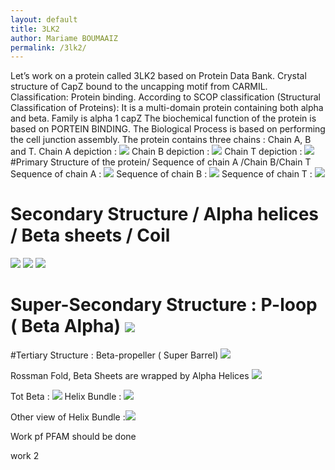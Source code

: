 ```yaml
---
layout: default
title: 3LK2
author: Mariame BOUMAAIZ
permalink: /3lk2/
---
```

Let’s work on a protein called 3LK2 based on Protein Data Bank.
Crystal structure of CapZ bound to the uncapping motif from CARMIL.
Classification: Protein binding.
According to SCOP classification (Structural Classification of Proteins):
It is a multi-domain protein containing both alpha and beta.
Family is alpha 1 capZ
The biochemical function of the protein is based on PORTEIN BINDING.
The Biological Process is based on performing the cell junction assembly.
The protein contains three chains : Chain A, B and T.
Chain A depiction : ![](Protein%203LK2.png)
Chain B depiction : ![](Protein%203LK2%20chain%20B.png)
Chain T depiction : ![](Protein%203LK2%20chain%20T.png)
#Primary Structure of the protein/ Sequence of chain A /Chain B/Chain T 
Sequence of chain A : ![](Sequence%20of%20Chain%20A%20.png)
Sequence of chain B : ![](sequence%20of%20Chain%20B%20.png)
Sequence of chain T : ![](Sequence%20of%20chain%20T.png)

# Secondary Structure / Alpha helices / Beta sheets / Coil

![](Alpha%20helices%20.png)
![](Beta%20sheets%20Protein%203LK2.png)
![](Coil%20.png)

# Super-Secondary Structure : P-loop ( Beta Alpha) ![](Super%20secondary%20structure%20.png)

#Tertiary Structure : Beta-propeller ( Super Barrel) ![](Super%20secondary%20struc;%20Beta%20propeller.png)

Rossman Fold, Beta Sheets are wrapped by Alpha Helices ![](Rossman%20Fold%20of%20protein%203LK2.png)

Tot Beta : ![](Tot%20beta%20Tertiary%20Structure%20.png)
Helix Bundle : ![](Helix%20Bundle.png)

Other view of Helix Bundle :![](Side%20View%20of%20Helix%20bundle.png)



Work pf PFAM should be done 

work 2 









